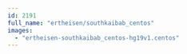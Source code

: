 ```yaml
---
id: 2191
full_name: "ertheisen/southkaibab_centos"
images: 
  - "ertheisen-southkaibab_centos-hg19v1.centos"
---
```

